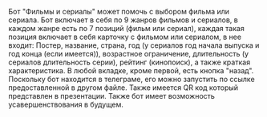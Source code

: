 Бот "Фильмы и сериалы" может помочь с выбором фильма или сериала. Бот включает в себя по 9 жанров фильмов и сериалов, в каждом жанре есть по 7 позиций (фильм или сериал), каждая такая позиция включает в себя карточку с фильмом или сериалом, в нее входит: Постер, название, страна, год (у сериалов год начала выпуска и год конца (если имеется)), возрастное ограничение, длительность (у сериалов длительность серии), рейтинг (кинопоиск), а также краткая характеристика. В любой вкладке, кроме первой, есть кнопка "назад". Поскольку бот находится в телеграме, его можно запустить по ссылке предоставленной в другом файле. Также имеется QR код который представлен в презентации. Также бот имеет возможность усавершенствования в будущем.
